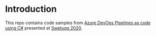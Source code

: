 # Introduction

This repo contains code samples from [Azure DevOps Pipelines as code using C#](https://swetugg.se/sthlm-2020/speakers/mattias-karlsson#cake) presented at [Swetugg 2020](https://swetugg.se/sthlm-2020).